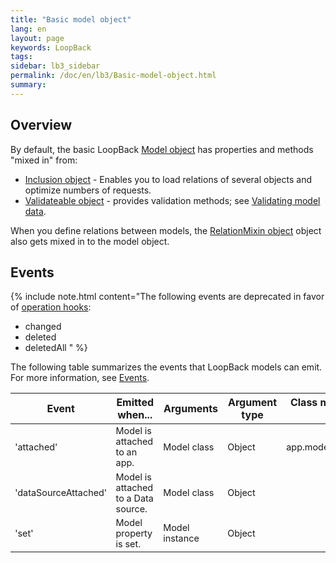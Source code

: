 ```yaml
---
title: "Basic model object"
lang: en
layout: page
keywords: LoopBack
tags:
sidebar: lb3_sidebar
permalink: /doc/en/lb3/Basic-model-object.html
summary:
---
```


## Overview

By default, the basic LoopBack [Model object](http://apidocs.strongloop.com/loopback/#model) has properties and methods "mixed in" from:

* [Inclusion object](http://apidocs.strongloop.com/loopback-datasource-juggler/#inclusion) - Enables you to load relations of several objects and optimize numbers of requests.
* [Validateable object](http://apidocs.strongloop.com/loopback-datasource-juggler/#validatable) - provides validation methods;
  see [Validating model data](Validating-model-data.html).

When you define relations between models,
the [RelationMixin object](http://apidocs.strongloop.com/loopback-datasource-juggler/#relationmixin) object also gets mixed in to the model object.

## Events

{% include note.html content="The following events are deprecated in favor of [operation hooks](Operation-hooks.html):

* changed
* deleted
* deletedAll
" %}

The following table summarizes the events that LoopBack models can emit.
For more information, see [Events](Events.html).

<table>
  <thead>
    <tr>
      <th width="150">Event</th>
      <th width="180">Emitted when...</th>
      <th>Arguments</th>
      <th>Argument type</th>
      <th>Class methods that emit</th>
      <th width="230">Instance methods that emit</th>
    </tr>
  </thead>
  <tbody style="font-size: 90%;">    
    <tr>
      <td>'attached'</td>
      <td>Model is attached to an app.
      </td>
      <td>Model class</td>
      <td>Object</td>
      <td>app.model(<em>modelName</em>)</td>
      <td>&nbsp;</td>
    </tr>
    <tr>
      <td>'dataSourceAttached'</td>
      <td>Model is attached to a Data source.</td>
      <td>Model class</td>
      <td>Object</td>
      <td>&nbsp;</td>
      <td>DataSource.prototype<br/>.createModel
          <br/>DataSource.prototype<br/>.define
      </td>
    </tr>
    <tr>
      <td>'set'</td>
      <td>Model property is set.</td>
      <td>Model instance</td>
      <td>Object</td>
      <td>&nbsp;</td>
      <td>Model.prototype<br/>.setAttributes()
      </td>
    </tr>
  </tbody>
</table>
